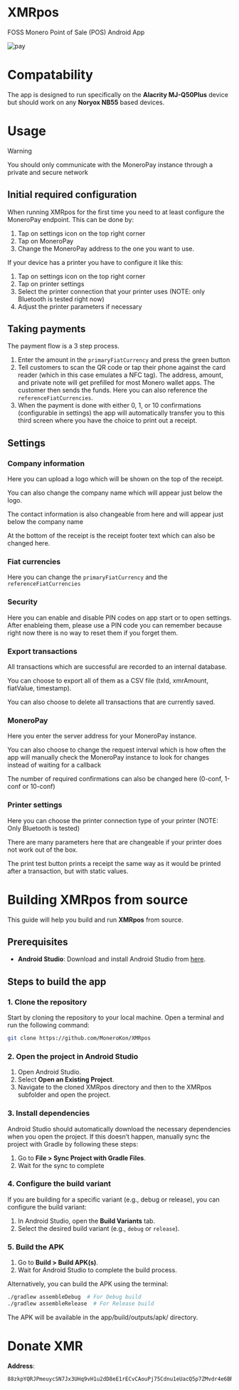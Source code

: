 # XMRpos
FOSS Monero Point of Sale (POS) Android App

![pay](xmrpos-pay.gif)

# Compatability
The app is designed to run specifically on the **Alacrity MJ-Q50Plus** device but should work on any **Noryox NB55** based devices.

# Usage
> [!WARNING]  
> You should only communicate with the MoneroPay instance through a private and secure network

## Initial required configuration
When running XMRpos for the first time you need to at least configure the MoneroPay endpoint. This can be done by:
1. Tap on settings icon on the top right corner
2. Tap on MoneroPay
3. Change the MoneroPay address to the one you want to use.

If your device has a printer you have to configure it like this:
1. Tap on settings icon on the top right corner
2. Tap on printer settings
3. Select the printer connection that your printer uses (NOTE: only Bluetooth is tested right now)
4. Adjust the printer parameters if necessary 

## Taking payments
The payment flow is a 3 step process. 
1. Enter the amount in the `primaryFiatCurrency` and press the green button
2. Tell customers to scan the QR code or tap their phone against the card reader (which in this case emulates a NFC tag). The address, amount, and private note will get prefilled for most Monero wallet apps. The customer then sends the funds. Here you can also reference the `referenceFiatCurrencies`.
3. When the payment is done with either 0, 1, or 10 confirmations (configurable in settings) the app will automatically transfer you to this third screen where you have the choice to print out a receipt.

## Settings

### Company information
Here you can upload a logo which will be shown on the top of the receipt.

You can also change the company name which will appear just below the logo.

The contact information is also changeable from here and will appear just below the company name

At the bottom of the receipt is the receipt footer text which can also be changed here.

### Fiat currencies
Here you can change the `primaryFiatCurrency` and the `referenceFiatCurrencies`

### Security
Here you can enable and disable PIN codes on app start or to open settings. After enableing them, please use a PIN code you can remember because right now there is no way to reset them if you forget them.

### Export transactions
All transactions which are successful are recorded to an internal database.

You can choose to export all of them as a CSV file (txId, xmrAmount, fiatValue, timestamp).

You can also choose to delete all transactions that are currently saved.

### MoneroPay
Here you enter the server address for your MoneroPay instance.

You can also choose to change the request interval which is how often the app will manually check the MoneroPay instance to look for changes instead of waiting for a callback

The number of required confirmations can also be changed here (0-conf, 1-conf or 10-conf)

### Printer settings
Here you can choose the printer connection type of your printer (NOTE: Only Bluetooth is tested)

There are many parameters here that are changeable if your printer does not work out of the box.

The print test button prints a receipt the same way as it would be printed after a transaction, but with static values.


# Building XMRpos from source
This guide will help you build and run **XMRpos** from source.

## Prerequisites
- **Android Studio**: Download and install Android Studio from [here](https://developer.android.com/studio).

## Steps to build the app

### 1. Clone the repository
Start by cloning the repository to your local machine. Open a terminal and run the following command:

```bash
git clone https://github.com/MoneroKon/XMRpos
```

### 2. Open the project in Android Studio
1. Open Android Studio.
2. Select **Open an Existing Project**.
3. Navigate to the cloned XMRpos directory and then to the XMRpos subfolder and open the project.

### 3. Install dependencies
Android Studio should automatically download the necessary dependencies when you open the project. If this doesn’t happen, manually sync the project with Gradle by following these steps:
1. Go to **File > Sync Project with Gradle Files**. 
2. Wait for the sync to complete

### 4. Configure the build variant
If you are building for a specific variant (e.g., debug or release), you can configure the build variant:
1. In Android Studio, open the **Build Variants** tab.
2. Select the desired build variant (e.g., `debug` or `release`).

### 5. Build the APK
1. Go to **Build > Build APK(s)**.
2. Wait for Android Studio to complete the build process.

Alternatively, you can build the APK using the terminal:
```bash
./gradlew assembleDebug  # For Debug build
./gradlew assembleRelease  # For Release build
```
The APK will be available in the app/build/outputs/apk/ directory.

# Donate XMR

**Address**:

```
88zkpYQRJPmeuycSN7Jx3UHq9vH1u2dD8eE1rECvCAouPj75Cdnu1eUacQ5p7ZMvdr4e6BRe2FShv4HoatSs9HcwEeZCupZ
``` 
